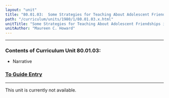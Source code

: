 ```yaml
---
layout: "unit"
title: "80.01.03:  Some Strategies for Teaching About Adolescent Friendships in Literature"
path: "/curriculum/units/1980/1/80.01.03.x.html"
unitTitle: "Some Strategies for Teaching About Adolescent Friendships in Literature"
unitAuthor: "Maureen C. Howard"
---
```

<body>
<hr/>
<h3>
Contents of Curriculum Unit 80.01.03:
</h3>
<ul>
<li>
Narrative
</li>
</ul>
<h3>
<a href="../../../guides/1980/1/80.01.03.x.html">
To Guide Entry
</a>
</h3>
<hr/>
This unit is currently not available.
</body>